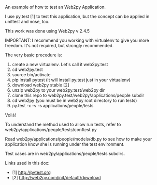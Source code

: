 
An example of how to test an Web2py Application.

I use py.test [1] to test this application, but the concept can be applied in unittest and nose, too.

This work was done using Web2py v 2.4.5

IMPORTANT: I recommend you working with virtualenv to give you more freedom. It's not required, but strongly recommended.

The very basic procedure is:
1. create a new virtualenv. Let's call it web2py.test
1. cd web2py.test
1. source bin/activate
1. pip install pytest (it will install py.test just in your virtualenv)
1. download web2py stable [2]
1. unzip web2py to your web2py.test/web2py dir
1. clone this repo to web2py.test/web2py/applications/people subdir
1. cd web2py (you must be in web2py root directory to run tests)
1. py.test -x -v -s applications/people/tests

Voilà!

To understand the method used to allow run tests, refer to web2py/applications/people/tests/conftest.py

Read web2py/applications/people/models/db.py to see how to make your application know she is running under the test environment.

Test cases are in web2py/applications/people/tests subdirs.


Links used in this doc:

- [1] http://pytest.org
- [2] http://web2py.com/init/default/download
